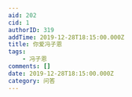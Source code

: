 ```yaml
---
aid: 202
cid: 1
authorID: 319
addTime: 2019-12-28T18:15:00.000Z
title: 你爱冯子恩
tags:
    - 冯子恩
comments: []
date: 2019-12-28T18:15:00.000Z
category: 问答
---
```



